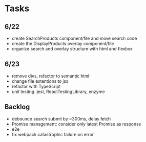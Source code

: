 # Tasks

## 6/22

- create SearchProducts component/file and move search code
- create the DisplayProducts overlay component/file
- organize search and overlay structure with html and flexbox

## 6/23

- remove divs, refactor to semantic html
- change file extentions to jsx
- refactor with TypeScript
- unit testing: jest, ReactTestingLibrary, enzyme

## Backlog

- debounce search submit by ~300ms, delay fetch
- Promise management: consider only latest Promise as response
- e2e
- fix webpack catastrophic failure on error
